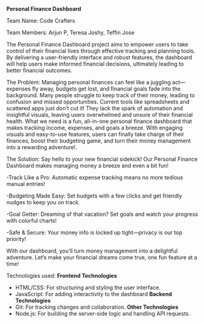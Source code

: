 __Personal Finance Dashboard__
              
Team Name: Code Crafters

Team Members: Arjun P, Teresa Joshy, Teffin Jose

The Personal Finance Dashboard project aims to empower users to take control of their financial lives through effective tracking and planning tools. By delivering a user-friendly interface and robust features, the dashboard will help users make informed financial decisions, ultimately leading to better financial outcomes.

The Problem: Managing personal finances can feel like a juggling act—expenses fly away, budgets get lost, and financial goals fade into the background. Many people struggle to keep track of their money, leading to confusion and missed opportunities.
Current tools like spreadsheets and scattered apps just don’t cut it! They lack the spark of automation and insightful visuals, leaving users overwhelmed and unsure of their financial health.
What we need is a fun, all-in-one personal finance dashboard that makes tracking income, expenses, and goals a breeze. With engaging visuals and easy-to-use features, users can finally take charge of their finances, boost their budgeting game, and turn their money management into a rewarding adventure!.

The Solution: Say hello to your new financial sidekick! Our Personal Finance Dashboard makes managing money a breeze and even a bit fun!

-Track Like a Pro: Automatic expense tracking means no more tedious manual entries!

-Budgeting Made Easy: Set budgets with a few clicks and get friendly nudges to keep you on track.

-Goal Getter: Dreaming of that vacation? Set goals and watch your progress with colorful charts!

-Safe & Secure: Your money info is locked up tight—privacy is our top priority!

With our dashboard, you’ll turn money management into a delightful adventure. Let’s make your financial dreams come true, one fun feature at a time!

Technologies used: **Frontend Technologies**
- HTML/CSS: For structuring and styling the user interface.
- JavaScript: For adding interactivity to the dashboard
**Backend Technologies**
- Git: For tracking changes and collaboration.
**Other Technologies**
- Node.js: For building the server-side logic and handling API requests.
